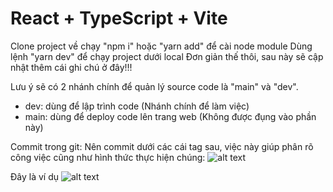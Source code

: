 # React + TypeScript + Vite

Clone project về chạy "npm i" hoặc "yarn add" để cài node module
Dùng lệnh "yarn dev" để chạy project dưới local
Đơn giản thế thôi, sau này sẽ cập nhật thêm cái ghi chú ở đây!!!

Lưu ý sẽ có 2 nhánh chính để quản lý source code là "main" và "dev".

- dev: dùng để lập trình code (Nhánh chính để làm việc)
- main: dùng để deploy code lên trang web (Không được đụng vào phần này)

Commit trong git:
Nên commit dưới các cái tag sau, việc này giúp phân rõ công việc cũng như hình thức thực hiện chúng:
![alt text](public/readme/rules.png)

Đây là ví dụ
![alt text](public/readme/example_commit.png)
